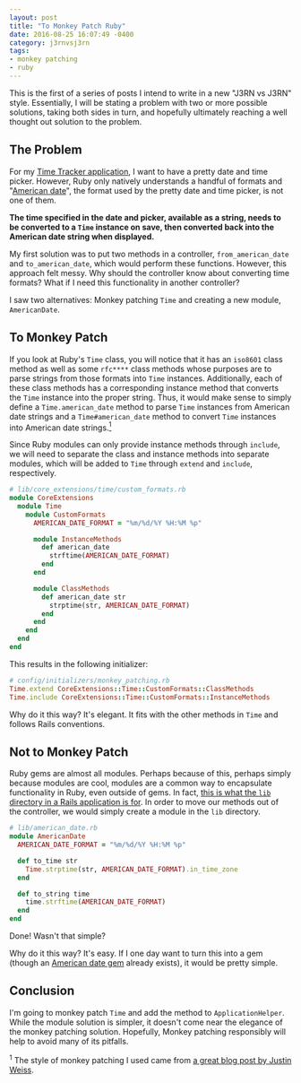 ```yaml
---
layout: post
title: "To Monkey Patch Ruby"
date: 2016-08-25 16:07:49 -0400
category: j3rnvsj3rn
tags:
- monkey patching
- ruby
---
```


This is the first of a series of posts I intend to write in a new "J3RN vs J3RN" style. Essentially, I will be stating a problem with two or more possible solutions, taking both sides in turn, and hopefully ultimately reaching a well thought out solution to the problem.

## The Problem

For my [Time Tracker application](https://github.com/J3RN/timesheet), I want to have a pretty date and time picker. However, Ruby only natively understands a handful of formats and "[American date](https://en.wikipedia.org/wiki/Date_and_time_notation_in_the_United_States)", the format used by the pretty date and time picker, is not one of them.

**The time specified in the date and picker, available as a string, needs to be converted to a `Time` instance on save, then converted back into the American date string when displayed.**

My first solution was to put two methods in a controller, `from_american_date` and `to_american_date`, which would perform these functions. However, this approach felt messy. Why should the controller know about converting time formats? What if I need this functionality in another controller?

I saw two alternatives: Monkey patching `Time` and creating a new module, `AmericanDate`.

## To Monkey Patch

If you look at Ruby's `Time` class, you will notice that it has an `iso8601` class method as well as some `rfc****` class methods whose purposes are to parse strings from those formats into `Time` instances. Additionally, each of these class methods has a corresponding instance method that converts the `Time` instance into the proper string. Thus, it would make sense to simply define a `Time.american_date` method to parse `Time` instances from American date strings and a `Time#american_date` method to convert `Time` instances into American date strings.[<sup>1</sup>](#one)

Since Ruby modules can only provide instance methods through `include`, we will need to separate the class and instance methods into separate modules, which will be added to `Time` through `extend` and `include`, respectively.

```ruby
# lib/core_extensions/time/custom_formats.rb
module CoreExtensions
  module Time
    module CustomFormats
      AMERICAN_DATE_FORMAT = "%m/%d/%Y %H:%M %p"

      module InstanceMethods
        def american_date
          strftime(AMERICAN_DATE_FORMAT)
        end
      end

      module ClassMethods
        def american_date str
          strptime(str, AMERICAN_DATE_FORMAT)
        end
      end
    end
  end
end
```

This results in the following initializer:

```ruby
# config/initializers/monkey_patching.rb
Time.extend CoreExtensions::Time::CustomFormats::ClassMethods
Time.include CoreExtensions::Time::CustomFormats::InstanceMethods
```

Why do it this way? It's elegant. It fits with the other methods in `Time` and follows Rails conventions.

## Not to Monkey Patch

Ruby gems are almost all modules. Perhaps because of this, perhaps simply because modules are cool, modules are a common way to encapsulate functionality in Ruby, even outside of gems. In fact, [this is what the `lib` directory in a Rails application is for](http://blog.codeclimate.com/blog/2012/02/07/what-code-goes-in-the-lib-directory/). In order to move our methods out of the controller, we would simply create a module in the `lib` directory.

```ruby
# lib/american_date.rb
module AmericanDate
  AMERICAN_DATE_FORMAT = "%m/%d/%Y %H:%M %p"

  def to_time str
    Time.strptime(str, AMERICAN_DATE_FORMAT).in_time_zone
  end

  def to_string time
    time.strftime(AMERICAN_DATE_FORMAT)
  end
end
```

Done! Wasn't that simple?

Why do it this way? It's easy. If I one day want to turn this into a gem (though an [American date gem](https://rubygems.org/gems/american_date) already exists), it would be pretty simple.

## Conclusion

I'm going to monkey patch `Time` and add the method to `ApplicationHelper`. While the module solution is simpler, it doesn't come near the elegance of the monkey patching solution. Hopefully, Monkey patching responsibly will help to avoid many of its pitfalls.

<a name="one"></a><sup>1</sup> The style of monkey patching I used came from [a great blog post by Justin Weiss](http://www.justinweiss.com/articles/3-ways-to-monkey-patch-without-making-a-mess/).
